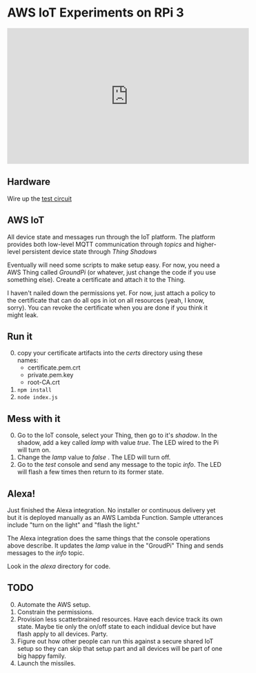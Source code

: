 # AWS IoT Experiments on RPi 3

<iframe width="560" height="315" src="https://www.youtube.com/embed/-rB4b7DbRlk" frameborder="0" allowfullscreen></iframe>

## Hardware

Wire up the [test circuit](https://aztecrex.github.io/rpi-verify-gpio/)

## AWS IoT

All device state and messages run through the IoT platform. The platform provides
both low-level MQTT communication through _topics_ and higher-level persistent
device state through _Thing Shadows_

Eventually will need some scripts to make setup easy. For now, you need a AWS
Thing called _GroundPi_ (or whatever, just change the code if you use something
else). Create a certificate and attach it to the Thing.

I haven't nailed down the permissions yet. For now, just attach a policy to the
certificate that can do all ops in iot on all resources (yeah, I know, sorry).
You can revoke the certificate when you are done if you think it might leak.

## Run it

0. copy your certificate artifacts into the _certs_ directory using these
names:
   - certificate.pem.crt
   - private.pem.key
   - root-CA.crt
0. `npm install`
0. `node index.js`

## Mess with it

0. Go to the IoT console, select your Thing, then go to it's _shadow_. In the shadow,
add a key called _lamp_ with value _true_.  The LED wired to the Pi will turn on.
0. Change the _lamp_ value to _false_ . The LED will turn off.
0. Go to the _test_ console and send any message to the topic _info_. The LED will flash
a few times then return to its former state.

## Alexa!

Just finished the Alexa integration. No installer or continuous delivery yet but it is
deployed manually as an AWS Lambda Function. Sample utterances include "turn on the light"
and "flash the light."

The Alexa integration does the same things that the console operations above describe. It
updates the _lamp_ value in the "GroudPi" Thing and sends messages to the _info_ topic.

Look in the _alexa_ directory for code.

## TODO

0. Automate the AWS setup.
0. Constrain the permissions.
0. Provision less scatterbrained resources. Have each device track its own state. Maybe tie only
the on/off state to each indidual device but have flash apply to all devices. Party.
0. Figure out how other people can run this against a secure shared IoT setup so they can skip that
setup part and all devices will be part of one big happy family.
0. Launch the missiles.
